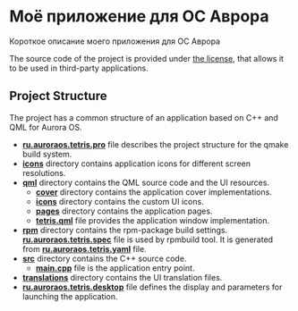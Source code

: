 # Моё приложение для ОС Аврора

Короткое описание моего приложения для ОС Аврора

The source code of the project is provided under
[the license](LICENSE.BSD-3-CLAUSE.md),
that allows it to be used in third-party applications.

## Project Structure

The project has a common structure
of an application based on C++ and QML for Aurora OS.

* **[ru.auroraos.tetris.pro](ru.auroraos.tetris.pro)** file
  describes the project structure for the qmake build system.
* **[icons](icons)** directory contains application icons for different screen resolutions.
* **[qml](qml)** directory contains the QML source code and the UI resources.
  * **[cover](qml/cover)** directory contains the application cover implementations.
  * **[icons](qml/icons)** directory contains the custom UI icons.
  * **[pages](qml/pages)** directory contains the application pages.
  * **[tetris.qml](qml/tetris.qml)** file
    provides the application window implementation.
* **[rpm](rpm)** directory contains the rpm-package build settings.
  **[ru.auroraos.tetris.spec](rpm/ru.auroraos.tetris.spec)** file is used by rpmbuild tool.
  It is generated from **[ru.auroraos.tetris.yaml](rpm/ru.auroraos.tetris.yaml)** file.
* **[src](src)** directory contains the C++ source code.
  * **[main.cpp](src/main.cpp)** file is the application entry point.
* **[translations](translations)** directory contains the UI translation files.
* **[ru.auroraos.tetris.desktop](ru.auroraos.tetris.desktop)** file
  defines the display and parameters for launching the application.